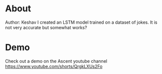# About
Author: Keshav
I created an LSTM model trained on a dataset of jokes. It is not very accurate but somewhat works?

# Demo
Check out a demo on the Ascent youtube channel 
https://www.youtube.com/shorts/QrgkLXUs2Fo 